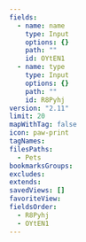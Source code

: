 ```yaml
---
fields:
  - name: name
    type: Input
    options: {}
    path: ""
    id: OYtEN1
  - name: type
    type: Input
    options: {}
    path: ""
    id: R8Pyhj
version: "2.11"
limit: 20
mapWithTag: false
icon: paw-print
tagNames: 
filesPaths:
  - Pets
bookmarksGroups: 
excludes: 
extends: 
savedViews: []
favoriteView: 
fieldsOrder:
  - R8Pyhj
  - OYtEN1
---
```

